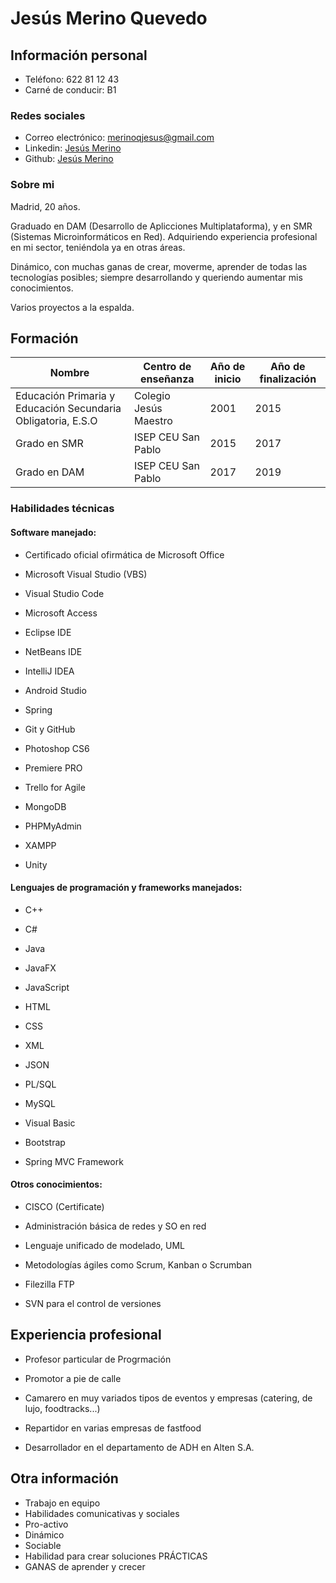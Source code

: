 # **Jesús Merino Quevedo**

## **Información personal**

+ Teléfono: 622 81 12 43
+ Carné de conducir: B1
  
### **Redes sociales**

+ Correo electrónico: [merinoqjesus@gmail.com](mailto:merinoqjesus@gmail.com)
+ Linkedin: [Jesús Merino](https://es.linkedin.com/in/jesusmmerino)
+ Github: [Jesús Merino](https://github.com/meeriino)

### **Sobre mi**
Madrid, 20 años.

Graduado en DAM (Desarrollo de Aplicciones Multiplataforma), y en SMR (Sistemas Microinformáticos en Red). Adquiriendo experiencia profesional en mi sector, teniéndola ya en otras áreas.

Dinámico, con muchas ganas de crear, moverme, aprender de todas las tecnologías posibles; siempre desarrollando y queriendo aumentar mis conocimientos.

Varios proyectos a la espalda.

## **Formación**
  | Nombre                                                              | Centro de enseñanza                    | Año de inicio | Año de finalización |
|---------------------------------------------------------------------|-----------------------------------------|---------------|------------|
| Educación Primaria y Educación Secundaria Obligatoria, E.S.O | Colegio Jesús Maestro            | 2001          | 2015       |
| Grado en SMR        | ISEP CEU San Pablo      | 2015       | 2017      |
| Grado en DAM        | ISEP CEU San Pablo      | 2017          | 2019      |

  ### **Habilidades técnicas**

#### Software manejado:
  + Certificado oficial ofirmática de Microsoft Office
  + Microsoft Visual Studio (VBS)
  + Visual Studio Code
  + Microsoft Access
  
  + Eclipse IDE
  + NetBeans IDE
  + IntelliJ IDEA
  + Android Studio
  + Spring
  
  + Git y GitHub
  
  + Photoshop CS6
  + Premiere PRO
  
  + Trello for Agile
  
  + MongoDB
  + PHPMyAdmin
  
  + XAMPP
  
  + Unity

#### Lenguajes de programación y frameworks manejados:
  + C++
  + C#
  
  + Java
  + JavaFX
  + JavaScript
  
  + HTML
  + CSS
  
  + XML
  + JSON
    
  + PL/SQL
  + MySQL
  
  + Visual Basic
  
  + Bootstrap
  
  + Spring MVC Framework
  
  
#### Otros conocimientos:
  + CISCO (Certificate)
  
  + Administración básica de redes y SO en red
  
  + Lenguaje unificado de modelado, UML
  
  + Metodologías ágiles como Scrum, Kanban o Scrumban
  
  + Filezilla FTP
  
  + SVN para el control de versiones
  

## **Experiencia profesional**

+ Profesor particular de Progrmación

+ Promotor a pie de calle

+ Camarero en muy variados tipos de eventos y empresas (catering, de lujo, foodtracks...)

+ Repartidor en varias empresas de fastfood

+ Desarrollador en el departamento de ADH en Alten S.A.


## **Otra información**

 - Trabajo en equipo
 - Habilidades comunicativas y sociales
 - Pro-activo
 - Dinámico
 - Sociable
 - Habilidad para crear soluciones PRÁCTICAS
 - GANAS de aprender y crecer
